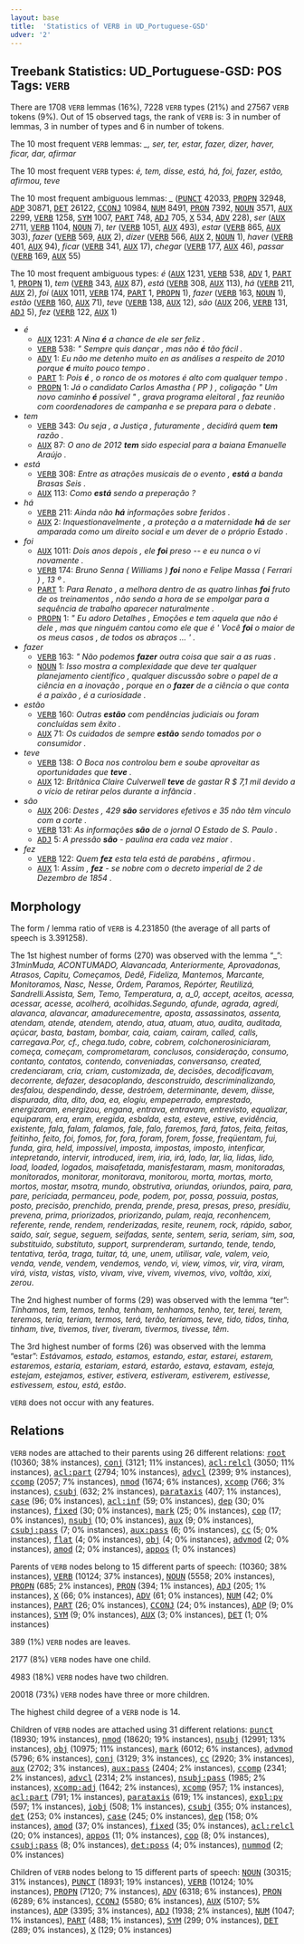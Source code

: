 ```yaml
---
layout: base
title:  'Statistics of VERB in UD_Portuguese-GSD'
udver: '2'
---
```


## Treebank Statistics: UD_Portuguese-GSD: POS Tags: `VERB`

There are 1708 `VERB` lemmas (16%), 7228 `VERB` types (21%) and 27567 `VERB` tokens (9%).
Out of 15 observed tags, the rank of `VERB` is: 3 in number of lemmas, 3 in number of types and 6 in number of tokens.

The 10 most frequent `VERB` lemmas: <em>_, ser, ter, estar, fazer, dizer, haver, ficar, dar, afirmar</em>

The 10 most frequent `VERB` types:  <em>é, tem, disse, está, há, foi, fazer, estão, afirmou, teve</em>

The 10 most frequent ambiguous lemmas: <em>_</em> (<tt><a href="pt_gsd-pos-PUNCT.html">PUNCT</a></tt> 42033, <tt><a href="pt_gsd-pos-PROPN.html">PROPN</a></tt> 32948, <tt><a href="pt_gsd-pos-ADP.html">ADP</a></tt> 30871, <tt><a href="pt_gsd-pos-DET.html">DET</a></tt> 26122, <tt><a href="pt_gsd-pos-CCONJ.html">CCONJ</a></tt> 10984, <tt><a href="pt_gsd-pos-NUM.html">NUM</a></tt> 8491, <tt><a href="pt_gsd-pos-PRON.html">PRON</a></tt> 7392, <tt><a href="pt_gsd-pos-NOUN.html">NOUN</a></tt> 3571, <tt><a href="pt_gsd-pos-AUX.html">AUX</a></tt> 2299, <tt><a href="pt_gsd-pos-VERB.html">VERB</a></tt> 1258, <tt><a href="pt_gsd-pos-SYM.html">SYM</a></tt> 1007, <tt><a href="pt_gsd-pos-PART.html">PART</a></tt> 748, <tt><a href="pt_gsd-pos-ADJ.html">ADJ</a></tt> 705, <tt><a href="pt_gsd-pos-X.html">X</a></tt> 534, <tt><a href="pt_gsd-pos-ADV.html">ADV</a></tt> 228), <em>ser</em> (<tt><a href="pt_gsd-pos-AUX.html">AUX</a></tt> 2711, <tt><a href="pt_gsd-pos-VERB.html">VERB</a></tt> 1104, <tt><a href="pt_gsd-pos-NOUN.html">NOUN</a></tt> 7), <em>ter</em> (<tt><a href="pt_gsd-pos-VERB.html">VERB</a></tt> 1051, <tt><a href="pt_gsd-pos-AUX.html">AUX</a></tt> 493), <em>estar</em> (<tt><a href="pt_gsd-pos-VERB.html">VERB</a></tt> 865, <tt><a href="pt_gsd-pos-AUX.html">AUX</a></tt> 303), <em>fazer</em> (<tt><a href="pt_gsd-pos-VERB.html">VERB</a></tt> 569, <tt><a href="pt_gsd-pos-AUX.html">AUX</a></tt> 2), <em>dizer</em> (<tt><a href="pt_gsd-pos-VERB.html">VERB</a></tt> 566, <tt><a href="pt_gsd-pos-AUX.html">AUX</a></tt> 2, <tt><a href="pt_gsd-pos-NOUN.html">NOUN</a></tt> 1), <em>haver</em> (<tt><a href="pt_gsd-pos-VERB.html">VERB</a></tt> 401, <tt><a href="pt_gsd-pos-AUX.html">AUX</a></tt> 94), <em>ficar</em> (<tt><a href="pt_gsd-pos-VERB.html">VERB</a></tt> 341, <tt><a href="pt_gsd-pos-AUX.html">AUX</a></tt> 17), <em>chegar</em> (<tt><a href="pt_gsd-pos-VERB.html">VERB</a></tt> 177, <tt><a href="pt_gsd-pos-AUX.html">AUX</a></tt> 46), <em>passar</em> (<tt><a href="pt_gsd-pos-VERB.html">VERB</a></tt> 169, <tt><a href="pt_gsd-pos-AUX.html">AUX</a></tt> 55)

The 10 most frequent ambiguous types:  <em>é</em> (<tt><a href="pt_gsd-pos-AUX.html">AUX</a></tt> 1231, <tt><a href="pt_gsd-pos-VERB.html">VERB</a></tt> 538, <tt><a href="pt_gsd-pos-ADV.html">ADV</a></tt> 1, <tt><a href="pt_gsd-pos-PART.html">PART</a></tt> 1, <tt><a href="pt_gsd-pos-PROPN.html">PROPN</a></tt> 1), <em>tem</em> (<tt><a href="pt_gsd-pos-VERB.html">VERB</a></tt> 343, <tt><a href="pt_gsd-pos-AUX.html">AUX</a></tt> 87), <em>está</em> (<tt><a href="pt_gsd-pos-VERB.html">VERB</a></tt> 308, <tt><a href="pt_gsd-pos-AUX.html">AUX</a></tt> 113), <em>há</em> (<tt><a href="pt_gsd-pos-VERB.html">VERB</a></tt> 211, <tt><a href="pt_gsd-pos-AUX.html">AUX</a></tt> 2), <em>foi</em> (<tt><a href="pt_gsd-pos-AUX.html">AUX</a></tt> 1011, <tt><a href="pt_gsd-pos-VERB.html">VERB</a></tt> 174, <tt><a href="pt_gsd-pos-PART.html">PART</a></tt> 1, <tt><a href="pt_gsd-pos-PROPN.html">PROPN</a></tt> 1), <em>fazer</em> (<tt><a href="pt_gsd-pos-VERB.html">VERB</a></tt> 163, <tt><a href="pt_gsd-pos-NOUN.html">NOUN</a></tt> 1), <em>estão</em> (<tt><a href="pt_gsd-pos-VERB.html">VERB</a></tt> 160, <tt><a href="pt_gsd-pos-AUX.html">AUX</a></tt> 71), <em>teve</em> (<tt><a href="pt_gsd-pos-VERB.html">VERB</a></tt> 138, <tt><a href="pt_gsd-pos-AUX.html">AUX</a></tt> 12), <em>são</em> (<tt><a href="pt_gsd-pos-AUX.html">AUX</a></tt> 206, <tt><a href="pt_gsd-pos-VERB.html">VERB</a></tt> 131, <tt><a href="pt_gsd-pos-ADJ.html">ADJ</a></tt> 5), <em>fez</em> (<tt><a href="pt_gsd-pos-VERB.html">VERB</a></tt> 122, <tt><a href="pt_gsd-pos-AUX.html">AUX</a></tt> 1)


* <em>é</em>
  * <tt><a href="pt_gsd-pos-AUX.html">AUX</a></tt> 1231: <em>A Nina <b>é</b> a chance de ele ser feliz .</em>
  * <tt><a href="pt_gsd-pos-VERB.html">VERB</a></tt> 538: <em>" Sempre quis dançar , mas não <b>é</b> tão fácil .</em>
  * <tt><a href="pt_gsd-pos-ADV.html">ADV</a></tt> 1: <em>Eu não me detenho muito en as análises a respeito de 2010 porque <b>é</b> muito pouco tempo .</em>
  * <tt><a href="pt_gsd-pos-PART.html">PART</a></tt> 1: <em>Pois <b>é</b> , o ronco de os motores é alto com qualquer tempo .</em>
  * <tt><a href="pt_gsd-pos-PROPN.html">PROPN</a></tt> 1: <em>Já o candidato Carlos Amastha ( PP ) , coligação " Um novo caminho <b>é</b> possível " , grava programa eleitoral , faz reunião com coordenadores de campanha e se prepara para o debate .</em>
* <em>tem</em>
  * <tt><a href="pt_gsd-pos-VERB.html">VERB</a></tt> 343: <em>Ou seja , a Justiça , futuramente , decidirá quem <b>tem</b> razão .</em>
  * <tt><a href="pt_gsd-pos-AUX.html">AUX</a></tt> 87: <em>O ano de 2012 <b>tem</b> sido especial para a baiana Emanuelle Araújo .</em>
* <em>está</em>
  * <tt><a href="pt_gsd-pos-VERB.html">VERB</a></tt> 308: <em>Entre as atrações musicais de o evento , <b>está</b> a banda Brasas Seis .</em>
  * <tt><a href="pt_gsd-pos-AUX.html">AUX</a></tt> 113: <em>Como <b>está</b> sendo a preperação ?</em>
* <em>há</em>
  * <tt><a href="pt_gsd-pos-VERB.html">VERB</a></tt> 211: <em>Ainda não <b>há</b> informações sobre feridos .</em>
  * <tt><a href="pt_gsd-pos-AUX.html">AUX</a></tt> 2: <em>Inquestionavelmente , a proteção a a maternidade <b>há</b> de ser amparada como um direito social e um dever de o próprio Estado .</em>
* <em>foi</em>
  * <tt><a href="pt_gsd-pos-AUX.html">AUX</a></tt> 1011: <em>Dois anos depois , ele <b>foi</b> preso -- e eu nunca o vi novamente .</em>
  * <tt><a href="pt_gsd-pos-VERB.html">VERB</a></tt> 174: <em>Bruno Senna ( Williams ) <b>foi</b> nono e Felipe Massa ( Ferrari ) , 13 º .</em>
  * <tt><a href="pt_gsd-pos-PART.html">PART</a></tt> 1: <em>Para Renato , a melhora dentro de as quatro linhas <b>foi</b> fruto de os treinamentos , não sendo a hora de se empolgar para a sequência de trabalho aparecer naturalmente .</em>
  * <tt><a href="pt_gsd-pos-PROPN.html">PROPN</a></tt> 1: <em>" Eu adoro Detalhes , Emoções e tem aquela que não é dele , mas que ninguém cantou como ele que é ' Você <b>foi</b> o maior de os meus casos , de todos os abraços ... ' .</em>
* <em>fazer</em>
  * <tt><a href="pt_gsd-pos-VERB.html">VERB</a></tt> 163: <em>" Não podemos <b>fazer</b> outra coisa que sair a as ruas .</em>
  * <tt><a href="pt_gsd-pos-NOUN.html">NOUN</a></tt> 1: <em>Isso mostra a complexidade que deve ter qualquer planejamento científico , qualquer discussão sobre o papel de a ciência en a inovação , porque en o <b>fazer</b> de a ciência o que conta é a paixão , é a curiosidade .</em>
* <em>estão</em>
  * <tt><a href="pt_gsd-pos-VERB.html">VERB</a></tt> 160: <em>Outras <b>estão</b> com pendências judiciais ou foram concluídas sem êxito .</em>
  * <tt><a href="pt_gsd-pos-AUX.html">AUX</a></tt> 71: <em>Os cuidados de sempre <b>estão</b> sendo tomados por o consumidor .</em>
* <em>teve</em>
  * <tt><a href="pt_gsd-pos-VERB.html">VERB</a></tt> 138: <em>O Boca nos controlou bem e soube aproveitar as oportunidades que <b>teve</b> .</em>
  * <tt><a href="pt_gsd-pos-AUX.html">AUX</a></tt> 12: <em>Britânica Claire Culverwell <b>teve</b> de gastar R $ 7,1 mil devido a o vício de retirar pelos durante a infância .</em>
* <em>são</em>
  * <tt><a href="pt_gsd-pos-AUX.html">AUX</a></tt> 206: <em>Destes , 429 <b>são</b> servidores efetivos e 35 não têm vínculo com a corte .</em>
  * <tt><a href="pt_gsd-pos-VERB.html">VERB</a></tt> 131: <em>As informações <b>são</b> de o jornal O Estado de S. Paulo .</em>
  * <tt><a href="pt_gsd-pos-ADJ.html">ADJ</a></tt> 5: <em>A pressão <b>são</b> - paulina era cada vez maior .</em>
* <em>fez</em>
  * <tt><a href="pt_gsd-pos-VERB.html">VERB</a></tt> 122: <em>Quem <b>fez</b> esta tela está de parabéns , afirmou .</em>
  * <tt><a href="pt_gsd-pos-AUX.html">AUX</a></tt> 1: <em>Assim , <b>fez</b> - se nobre com o decreto imperial de 2 de Dezembro de 1854 .</em>

## Morphology

The form / lemma ratio of `VERB` is 4.231850 (the average of all parts of speech is 3.391258).

The 1st highest number of forms (270) was observed with the lemma “_”: <em>31minMuda, ACONTUMADO, Alavancada, Anteriormente, Aprovadonas, Atrasos, Capitu, Começamos, Dedê, Fideliza, Mantemos, Marcante, Monitoramos, Nasc, Nesse, Ordem, Paramos, Repórter, Reutilizá, Sandrelli.Assista, Sem, Temo, Temperatura, a, a_0, accept, aceitos, acessa, acessar, acesse, acolherá, acolhidas.Segundo, afunde, agrada, agredí, alavanca, alavancar, amadurecementre, aposta, assassinatos, assenta, atendam, atende, atendem, atendo, atua, atuam, atuo, audita, auditada, açúcar, basta, bastam, bombar, caia, caiam, cairam, called, calls, carregava.Por, cf., chega.tudo, cobre, cobrem, colchonerosiniciaram, começa, começam, comprometaram, conclusos, consideração, consumo, contanto, contatos, contendo, conveniadas, conversanso, created, credenciaram, cria, criam, customizada, de, decisões, decodificavam, decorrente, defazer, desacoplando, desconstruido, descriminalizando, desfalou, despendindo, desse, destróem, determinante, devem, diisse, dispurada, dita, dito, doa, ea, elogiu, empeperrado, emprestado, energizaram, energizou, engana, entrava, entravam, entrevisto, equalizar, equiparam, era, eram, eregida, esbalda, esta, esteve, estive, evidência, existente, fala, falam, falamos, fale, falo, faremos, fará, fatos, feita, feitas, feitinho, feito, foi, fomos, for, fora, foram, forem, fosse, freqüentam, fui, funda, gira, held, impossível, imposta, impostas, imposto, intenficar, intepretando, intervir, introduced, irem, iria, irá, lado, lar, lia, lidas, lido, load, loaded, logados, maisafetada, manisfestaram, masm, monitoradas, monitorados, monitorar, monitorava, monitorou, morta, mortas, morto, mortos, mostar, msotra, mundo, obstrutiva, oriundas, oriundos, paira, para, pare, periciada, permanceu, pode, podem, por, possa, possuia, postas, posto, precisão, prenchido, prenda, prende, presa, presas, preso, presídiu, prevena, prima, priorizados, priorizando, pulam, reaja, reconhencem, referente, rende, rendem, renderizadas, resite, reunem, rock, rápido, sabor, saido, saír, segue, seguem, seifadas, sente, sentem, seria, seriam, sim, soa, substituido, substituto, support, surprenderam, surtando, tende, tendo, tentativa, terõa, traga, tuitar, tá, une, unem, utilisar, vale, valem, veio, venda, vende, vendem, vendemos, vendo, vi, view, vimos, vir, vira, viram, virá, vista, vistas, visto, vivam, vive, vivem, vivemos, vivo, voltão, xixi, zerou</em>.

The 2nd highest number of forms (29) was observed with the lemma “ter”: <em>Tínhamos, tem, temos, tenha, tenham, tenhamos, tenho, ter, terei, terem, teremos, teria, teriam, termos, terá, terão, teríamos, teve, tido, tidos, tinha, tinham, tive, tivemos, tiver, tiveram, tivermos, tivesse, têm</em>.

The 3rd highest number of forms (26) was observed with the lemma “estar”: <em>Estávamos, estado, estamos, estando, estar, estarei, estarem, estaremos, estaria, estariam, estará, estarão, estava, estavam, esteja, estejam, estejamos, estiver, estivera, estiveram, estiverem, estivesse, estivessem, estou, está, estão</em>.

`VERB` does not occur with any features.


## Relations

`VERB` nodes are attached to their parents using 26 different relations: <tt><a href="pt_gsd-dep-root.html">root</a></tt> (10360; 38% instances), <tt><a href="pt_gsd-dep-conj.html">conj</a></tt> (3121; 11% instances), <tt><a href="pt_gsd-dep-acl-relcl.html">acl:relcl</a></tt> (3050; 11% instances), <tt><a href="pt_gsd-dep-acl-part.html">acl:part</a></tt> (2794; 10% instances), <tt><a href="pt_gsd-dep-advcl.html">advcl</a></tt> (2399; 9% instances), <tt><a href="pt_gsd-dep-ccomp.html">ccomp</a></tt> (2057; 7% instances), <tt><a href="pt_gsd-dep-nmod.html">nmod</a></tt> (1674; 6% instances), <tt><a href="pt_gsd-dep-xcomp.html">xcomp</a></tt> (766; 3% instances), <tt><a href="pt_gsd-dep-csubj.html">csubj</a></tt> (632; 2% instances), <tt><a href="pt_gsd-dep-parataxis.html">parataxis</a></tt> (407; 1% instances), <tt><a href="pt_gsd-dep-case.html">case</a></tt> (96; 0% instances), <tt><a href="pt_gsd-dep-acl-inf.html">acl:inf</a></tt> (59; 0% instances), <tt><a href="pt_gsd-dep-dep.html">dep</a></tt> (30; 0% instances), <tt><a href="pt_gsd-dep-fixed.html">fixed</a></tt> (30; 0% instances), <tt><a href="pt_gsd-dep-mark.html">mark</a></tt> (25; 0% instances), <tt><a href="pt_gsd-dep-cop.html">cop</a></tt> (17; 0% instances), <tt><a href="pt_gsd-dep-nsubj.html">nsubj</a></tt> (10; 0% instances), <tt><a href="pt_gsd-dep-aux.html">aux</a></tt> (9; 0% instances), <tt><a href="pt_gsd-dep-csubj-pass.html">csubj:pass</a></tt> (7; 0% instances), <tt><a href="pt_gsd-dep-aux-pass.html">aux:pass</a></tt> (6; 0% instances), <tt><a href="pt_gsd-dep-cc.html">cc</a></tt> (5; 0% instances), <tt><a href="pt_gsd-dep-flat.html">flat</a></tt> (4; 0% instances), <tt><a href="pt_gsd-dep-obj.html">obj</a></tt> (4; 0% instances), <tt><a href="pt_gsd-dep-advmod.html">advmod</a></tt> (2; 0% instances), <tt><a href="pt_gsd-dep-amod.html">amod</a></tt> (2; 0% instances), <tt><a href="pt_gsd-dep-appos.html">appos</a></tt> (1; 0% instances)

Parents of `VERB` nodes belong to 15 different parts of speech:  (10360; 38% instances), <tt><a href="pt_gsd-pos-VERB.html">VERB</a></tt> (10124; 37% instances), <tt><a href="pt_gsd-pos-NOUN.html">NOUN</a></tt> (5558; 20% instances), <tt><a href="pt_gsd-pos-PROPN.html">PROPN</a></tt> (685; 2% instances), <tt><a href="pt_gsd-pos-PRON.html">PRON</a></tt> (394; 1% instances), <tt><a href="pt_gsd-pos-ADJ.html">ADJ</a></tt> (205; 1% instances), <tt><a href="pt_gsd-pos-X.html">X</a></tt> (66; 0% instances), <tt><a href="pt_gsd-pos-ADV.html">ADV</a></tt> (61; 0% instances), <tt><a href="pt_gsd-pos-NUM.html">NUM</a></tt> (42; 0% instances), <tt><a href="pt_gsd-pos-PART.html">PART</a></tt> (26; 0% instances), <tt><a href="pt_gsd-pos-CCONJ.html">CCONJ</a></tt> (24; 0% instances), <tt><a href="pt_gsd-pos-ADP.html">ADP</a></tt> (9; 0% instances), <tt><a href="pt_gsd-pos-SYM.html">SYM</a></tt> (9; 0% instances), <tt><a href="pt_gsd-pos-AUX.html">AUX</a></tt> (3; 0% instances), <tt><a href="pt_gsd-pos-DET.html">DET</a></tt> (1; 0% instances)

389 (1%) `VERB` nodes are leaves.

2177 (8%) `VERB` nodes have one child.

4983 (18%) `VERB` nodes have two children.

20018 (73%) `VERB` nodes have three or more children.

The highest child degree of a `VERB` node is 14.

Children of `VERB` nodes are attached using 31 different relations: <tt><a href="pt_gsd-dep-punct.html">punct</a></tt> (18930; 19% instances), <tt><a href="pt_gsd-dep-nmod.html">nmod</a></tt> (18620; 19% instances), <tt><a href="pt_gsd-dep-nsubj.html">nsubj</a></tt> (12991; 13% instances), <tt><a href="pt_gsd-dep-obj.html">obj</a></tt> (10975; 11% instances), <tt><a href="pt_gsd-dep-mark.html">mark</a></tt> (6012; 6% instances), <tt><a href="pt_gsd-dep-advmod.html">advmod</a></tt> (5796; 6% instances), <tt><a href="pt_gsd-dep-conj.html">conj</a></tt> (3129; 3% instances), <tt><a href="pt_gsd-dep-cc.html">cc</a></tt> (2920; 3% instances), <tt><a href="pt_gsd-dep-aux.html">aux</a></tt> (2702; 3% instances), <tt><a href="pt_gsd-dep-aux-pass.html">aux:pass</a></tt> (2404; 2% instances), <tt><a href="pt_gsd-dep-ccomp.html">ccomp</a></tt> (2341; 2% instances), <tt><a href="pt_gsd-dep-advcl.html">advcl</a></tt> (2314; 2% instances), <tt><a href="pt_gsd-dep-nsubj-pass.html">nsubj:pass</a></tt> (1985; 2% instances), <tt><a href="pt_gsd-dep-xcomp-adj.html">xcomp:adj</a></tt> (1642; 2% instances), <tt><a href="pt_gsd-dep-xcomp.html">xcomp</a></tt> (957; 1% instances), <tt><a href="pt_gsd-dep-acl-part.html">acl:part</a></tt> (791; 1% instances), <tt><a href="pt_gsd-dep-parataxis.html">parataxis</a></tt> (619; 1% instances), <tt><a href="pt_gsd-dep-expl-pv.html">expl:pv</a></tt> (597; 1% instances), <tt><a href="pt_gsd-dep-iobj.html">iobj</a></tt> (508; 1% instances), <tt><a href="pt_gsd-dep-csubj.html">csubj</a></tt> (355; 0% instances), <tt><a href="pt_gsd-dep-det.html">det</a></tt> (253; 0% instances), <tt><a href="pt_gsd-dep-case.html">case</a></tt> (245; 0% instances), <tt><a href="pt_gsd-dep-dep.html">dep</a></tt> (158; 0% instances), <tt><a href="pt_gsd-dep-amod.html">amod</a></tt> (37; 0% instances), <tt><a href="pt_gsd-dep-fixed.html">fixed</a></tt> (35; 0% instances), <tt><a href="pt_gsd-dep-acl-relcl.html">acl:relcl</a></tt> (20; 0% instances), <tt><a href="pt_gsd-dep-appos.html">appos</a></tt> (11; 0% instances), <tt><a href="pt_gsd-dep-cop.html">cop</a></tt> (8; 0% instances), <tt><a href="pt_gsd-dep-csubj-pass.html">csubj:pass</a></tt> (8; 0% instances), <tt><a href="pt_gsd-dep-det-poss.html">det:poss</a></tt> (4; 0% instances), <tt><a href="pt_gsd-dep-nummod.html">nummod</a></tt> (2; 0% instances)

Children of `VERB` nodes belong to 15 different parts of speech: <tt><a href="pt_gsd-pos-NOUN.html">NOUN</a></tt> (30315; 31% instances), <tt><a href="pt_gsd-pos-PUNCT.html">PUNCT</a></tt> (18931; 19% instances), <tt><a href="pt_gsd-pos-VERB.html">VERB</a></tt> (10124; 10% instances), <tt><a href="pt_gsd-pos-PROPN.html">PROPN</a></tt> (7120; 7% instances), <tt><a href="pt_gsd-pos-ADV.html">ADV</a></tt> (6318; 6% instances), <tt><a href="pt_gsd-pos-PRON.html">PRON</a></tt> (6289; 6% instances), <tt><a href="pt_gsd-pos-CCONJ.html">CCONJ</a></tt> (5580; 6% instances), <tt><a href="pt_gsd-pos-AUX.html">AUX</a></tt> (5107; 5% instances), <tt><a href="pt_gsd-pos-ADP.html">ADP</a></tt> (3395; 3% instances), <tt><a href="pt_gsd-pos-ADJ.html">ADJ</a></tt> (1938; 2% instances), <tt><a href="pt_gsd-pos-NUM.html">NUM</a></tt> (1047; 1% instances), <tt><a href="pt_gsd-pos-PART.html">PART</a></tt> (488; 1% instances), <tt><a href="pt_gsd-pos-SYM.html">SYM</a></tt> (299; 0% instances), <tt><a href="pt_gsd-pos-DET.html">DET</a></tt> (289; 0% instances), <tt><a href="pt_gsd-pos-X.html">X</a></tt> (129; 0% instances)


